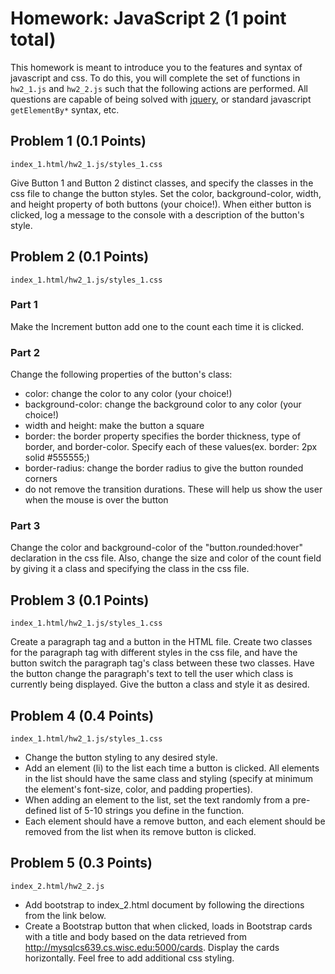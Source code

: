 # Homework: JavaScript 2 (1 point total)

This homework is meant to introduce you to the features and syntax of javascript and css. To do this, you will complete the set of functions in `hw2_1.js` and `hw2_2.js` such that the following actions are performed.  All questions are capable of being solved with [jquery](https://api.jquery.com), or standard javascript `getElementBy*` syntax, etc.

## Problem 1 (0.1 Points)
`index_1.html/hw2_1.js/styles_1.css`

Give Button 1 and Button 2 distinct classes, and specify the classes in the css file to change the button styles. Set the color, background-color, width, and height property of both buttons (your choice!). When either button is clicked, log a message to the console with a description of the button's style.

## Problem 2 (0.1 Points)
`index_1.html/hw2_1.js/styles_1.css`

### Part 1
Make the Increment button add one to the count each time it is clicked.

### Part 2
Change the following properties of the button's class:

- color: change the color to any color (your choice!)
- background-color: change the background color to any color (your choice!)
- width and height: make the button a square
- border: the border property specifies the border thickness, type of border, and border-color. Specify each of these values(ex. border: 2px solid #555555;)
- border-radius: change the border radius to give the button rounded corners
- do not remove the transition durations. These will help us show the user when the mouse is over the button

### Part 3
Change the color and background-color of the "button.rounded:hover" declaration in the css file. Also, change the size and color of the count field by giving it a class and specifying the class in the css file.

## Problem 3 (0.1 Points)
`index_1.html/hw2_1.js/styles_1.css`

Create a paragraph tag and a button in the HTML file.
Create two classes for the paragraph tag with different styles in the css file, and have the button switch the paragraph tag's class between these two classes.
Have the button change the paragraph's text to tell the user which class is currently being displayed.
Give the button a class and style it as desired.

## Problem 4 (0.4 Points)
`index_1.html/hw2_1.js/styles_1.css`

- Change the button styling to any desired style.
- Add an element (li) to the list each time a button is clicked. All elements in the list should have the same class and styling (specify at minimum the element's font-size, color, and padding properties).
- When adding an element to the list, set the text randomly from a pre-defined list of 5-10 strings you define in the function.
- Each element should have a remove button, and each element should be removed from the list when its remove button is clicked.

## Problem 5 (0.3 Points)
`index_2.html/hw2_2.js`

- Add bootstrap to index_2.html document by following the directions from the link below.
- Create a Bootstrap button that when clicked, loads in Bootstrap cards with a title and body based on the data retrieved from http://mysqlcs639.cs.wisc.edu:5000/cards. Display the cards horizontally. Feel free to add additional css styling.
